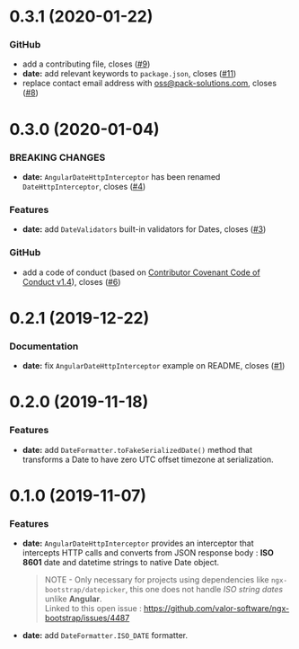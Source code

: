 # 0.3.1 (2020-01-22)

### GitHub

* add a contributing file, closes ([#9](https://github.com/PACK-Solutions/angular-stdlib/issues/9))
* **date:** add relevant keywords to `package.json`, closes ([#11](https://github.com/PACK-Solutions/angular-stdlib/issues/11))
* replace contact email address with oss@pack-solutions.com, closes ([#8](https://github.com/PACK-Solutions/angular-stdlib/issues/8))


# 0.3.0 (2020-01-04)

### BREAKING CHANGES

* **date:** `AngularDateHttpInterceptor` has been renamed `DateHttpInterceptor`, closes ([#4](https://github.com/PACK-Solutions/angular-stdlib/issues/4))

### Features

* **date:** add `DateValidators` built-in validators for Dates, closes ([#3](https://github.com/PACK-Solutions/angular-stdlib/issues/3))

### GitHub

* add a code of conduct (based on [Contributor Covenant Code of Conduct v1.4](https://www.contributor-covenant.org/version/1/4/code-of-conduct.html)), closes ([#6](https://github.com/PACK-Solutions/angular-stdlib/issues/6))


# 0.2.1 (2019-12-22)

### Documentation

* **date:** fix `AngularDateHttpInterceptor` example on README, closes ([#1](https://github.com/PACK-Solutions/angular-stdlib/issues/1))


# 0.2.0 (2019-11-18)

### Features

* **date:** add `DateFormatter.toFakeSerializedDate()` method that transforms a Date to have zero UTC offset timezone at serialization.


# 0.1.0 (2019-11-07)

### Features

* **date:** `AngularDateHttpInterceptor` provides an interceptor that intercepts HTTP calls and converts from JSON response body : **ISO 8601** date and datetime strings to native Date object.
  > NOTE - Only necessary for projects using dependencies like `ngx-bootstrap/datepicker`, this one does not handle *ISO string dates* unlike **Angular**.<br/>
  > Linked to this open issue : https://github.com/valor-software/ngx-bootstrap/issues/4487
* **date:** add `DateFormatter.ISO_DATE` formatter.
